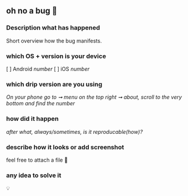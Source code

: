 ## oh no a bug 🐛

### Description what has happened

Short overview how the bug manifests.

### which OS + version is your device

[ ] Android _number_
[ ] iOS _number_

### which drip version are you using

_On your phone go to ➞ menu on the top right ➞ about, scroll to the very bottom and find the number_

### how did it happen

_after what, always/sometimes, is it reproducable(how)?_

### describe how it looks or add screenshot

feel free to attach a file 📎

### any idea to solve it

💡
